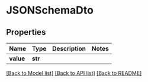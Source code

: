 # JSONSchemaDto

## Properties
Name | Type | Description | Notes
------------ | ------------- | ------------- | -------------
**value** | **str** |  | 

[[Back to Model list]](../README#documentation-for-models) [[Back to API list]](../README#documentation-for-api-endpoints) [[Back to README]](../README)


